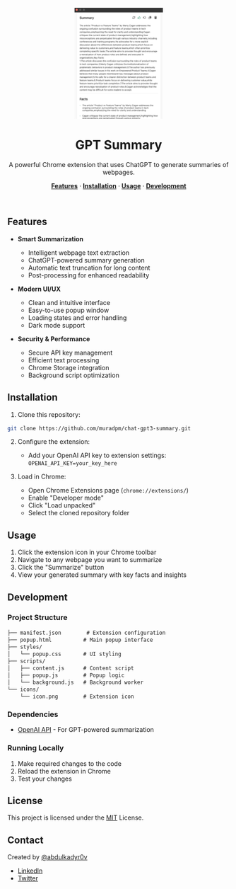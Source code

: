 <p align="center">
  <img alt="GPT-4 Suite - Summarize everything!" src="./preview/public/gpt-suite.png" width="200">
  <h1 align="center">GPT Summary</h1>
</p>

<p align="center">
  A powerful Chrome extension that uses ChatGPT to generate summaries of webpages.
</p>

<p align="center">
  <a href="#features"><strong>Features</strong></a> ·
  <a href="#installation"><strong>Installation</strong></a> ·
  <a href="#usage"><strong>Usage</strong></a> ·
  <a href="#development"><strong>Development</strong></a>
</p>
<br/>

## Features

- **Smart Summarization**

  - Intelligent webpage text extraction
  - ChatGPT-powered summary generation
  - Automatic text truncation for long content
  - Post-processing for enhanced readability

- **Modern UI/UX**

  - Clean and intuitive interface
  - Easy-to-use popup window
  - Loading states and error handling
  - Dark mode support

- **Security & Performance**
  - Secure API key management
  - Efficient text processing
  - Chrome Storage integration
  - Background script optimization

## Installation

1. Clone this repository:

```bash
git clone https://github.com/muradpm/chat-gpt3-summary.git
```

2. Configure the extension:

   - Add your OpenAI API key to extension settings: `OPENAI_API_KEY=your_key_here`

3. Load in Chrome:
   - Open Chrome Extensions page (`chrome://extensions/`)
   - Enable "Developer mode"
   - Click "Load unpacked"
   - Select the cloned repository folder

## Usage

1. Click the extension icon in your Chrome toolbar
2. Navigate to any webpage you want to summarize
3. Click the "Summarize" button
4. View your generated summary with key facts and insights

## Development

### Project Structure

```
├── manifest.json        # Extension configuration
├── popup.html          # Main popup interface
├── styles/
│   └── popup.css       # UI styling
├── scripts/
│   ├── content.js      # Content script
│   ├── popup.js        # Popup logic
│   └── background.js   # Background worker
└── icons/
    └── icon.png        # Extension icon
```

### Dependencies

- [OpenAI API](https://platform.openai.com/docs/introduction) - For GPT-powered summarization

### Running Locally

1. Make required changes to the code
2. Reload the extension in Chrome
3. Test your changes

## License

This project is licensed under the [MIT](https://choosealicense.com/licenses/mit/) License.

## Contact

Created by [@abdulkadyr0v](https://twitter.com/abdulkadyr0v)

- [LinkedIn](https://www.linkedin.com/in/abdulkadyr0v/)
- [Twitter](https://twitter.com/abdulkadyr0v)
